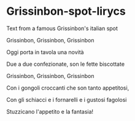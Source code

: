 # Grissinbon-spot-lirycs
Text from a famous Grissinbon's italian spot

Grissinbon, Grissinbon, Grissinbon

Oggi porta in tavola una novità

Due a due confezionate, son le fette biscottate

Grissinbon, Grissinbon, Grissinbon

Con i gongoli croccanti che son tanto appetitosi,

Con gli schiacci e i fornarelli e i gustosi fagolosi

Stuzzicano l'appetito e la fantasia!
